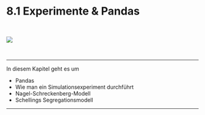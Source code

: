 # 8.1 Experimente & Pandas

<br>

![](img/pandas_traffic2.jpg)

<br>

<hr>

In diesem Kapitel geht es um

- Pandas
- Wie man ein Simulationsexperiment durchführt
- Nagel-Schreckenberg-Modell
- Schellings Segregationsmodell

<hr>

<br>
